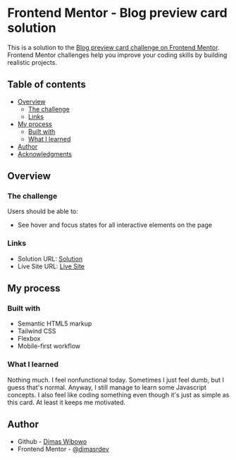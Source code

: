 # Frontend Mentor - Blog preview card solution

This is a solution to the [Blog preview card challenge on Frontend Mentor](https://www.frontendmentor.io/challenges/blog-preview-card-ckPaj01IcS). Frontend Mentor challenges help you improve your coding skills by building realistic projects.

## Table of contents

- [Overview](#overview)
  - [The challenge](#the-challenge)
  - [Links](#links)
- [My process](#my-process)
  - [Built with](#built-with)
  - [What I learned](#what-i-learned)
- [Author](#author)
- [Acknowledgments](#acknowledgments)

## Overview

### The challenge

Users should be able to:

- See hover and focus states for all interactive elements on the page

### Links

- Solution URL: [Solution](https://your-solution-url.com)
- Live Site URL: [Live Site](https://your-live-site-url.com)

## My process

### Built with

- Semantic HTML5 markup
- Tailwind CSS
- Flexbox
- Mobile-first workflow

### What I learned

Nothing much. I feel nonfunctional today. Sometimes I just feel dumb, but I guess that's normal. Anyway, I still manage to learn some Javascript concepts. I also feel like coding something even though it's just as simple as this card. At least it keeps me motivated.

## Author

- Github - [Dimas Wibowo](https://github.com/dimasrdev)
- Frontend Mentor - [@dimasrdev](https://www.frontendmentor.io/profile/dimasrdev)
